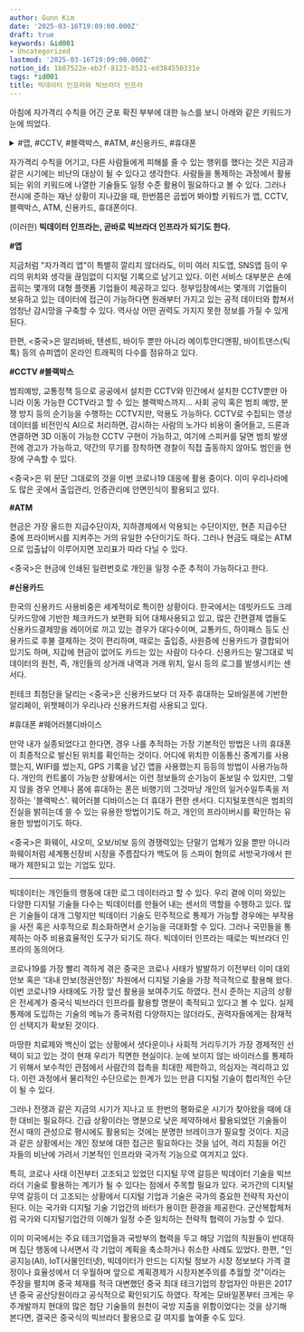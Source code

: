 ```yaml
---
author: Gunn Kim
date: '2025-03-16T19:09:00.000Z'
draft: true
keywords: &id001
- Uncategorized
lastmod: '2025-03-16T19:09:00.000Z'
notion_id: 1b87522e-eb2f-8123-8521-ed384550331e
tags: *id001
title: 빅데이터 인프라와 빅브라더 인프라
---
```



아침에 자가격리 수칙을 어긴 군포 확진 부부에 대한 뉴스를 보니 아래와 같은 키워드가 눈에 띄었다.


<details>
<summary>#앱, #CCTV, #블랙박스, #ATM, #신용카드, #휴대폰</summary>

</details>


자가격리 수칙을 어기고, 다른 사람들에게 피해를 줄 수 있는 행위를 했다는 것은 지금과 같은 시기에는 비난의 대상이 될 수 있다고 생각한다. 사람들을 통제하는 과정에서 활용되는 위의 키워드에 나열한 기술들도 일정 수준 활용이 필요하다고 볼 수 있다. 그러나 전시에 준하는 재난 상황이 지나갔을 때, 한번쯤은 곱씹어 봐야할 키워드가 앱, CCTV, 블랙박스, ATM, 신용카드, 휴대폰이다.


(이러한) **빅데이터 인프라는, 곧바로 빅브라더 인프라가 되기도 한다.**


**#앱**

지금처럼 "자가격리 앱"이 특별히 깔리지 않더라도, 이미 여러 지도앱, SNS앱 등이 우리의 위치와 생각을 끊임없이 디지털 기록으로 남기고 있다. 이런 서비스 대부분은 손에 꼽히는 몇개의 대형 플랫폼 기업들이 제공하고 있다. 정부입장에서는 몇개의 기업들이 보유하고 있는 데이터에 접근이 가능하다면 원래부터 가지고 있는 공적 데이터와 합쳐서 엄청난 감시망을 구축할 수 있다. 역사상 어떤 권력도 가지지 못한 정보를 가질 수 있게 된다. 

한편, <중국>은 알리바바, 텐센트, 바이두 뿐만 아니라 메이투안디앤핑, 바이트댄스(틱톡) 등의 슈퍼앱이 온라인 트래픽의 다수를 점유하고 있다.


**#CCTV #블랙박스**

범죄예방, 교통정책 등으로 공공에서 설치한 CCTV와 민간에서 설치한 CCTV뿐만 아니라 이동 가능한 CCTV라고 할 수 있는 블랙박스까지... 사회 공익 혹은 범죄 예방, 분쟁 방지 등의 순기능을 수행하는 CCTV지만, 악용도 가능하다. CCTV로 수집되는 영상 데이터를 비전인식 AI으로 처리하면, 감시하는 사람의 노가다 비용이 줄어들고, 드론과 연결하면 3D 이동이 가능한 CCTV 구현이 가능하고, 여기에 스피커를 달면 범죄 발생 전에 경고가 가능하고, 약간의 무기를 장착하면 경찰이 직접 출동하지 않아도 범인을 현장에 구속할 수 있다.

<중국>은 위 문단 그대로의 것을 이번 코로나19 대응에 활용 중이다. 이미 우리나라에도 많은 곳에서 출입관리, 인증관리에 안면인식이 활용되고 있다.


**#ATM**

현금은 가장 올드한 지급수단이자, 지하경제에서 악용되는 수단이지만, 현존 지급수단 중에 프라이버시를 지켜주는 거의 유일한 수단이기도 하다. 그러나 현금도 때로는 ATM으로 입출납이 이루어지면 꼬리표가 따라 다닐 수 있다.

<중국>은 현금에 인쇄된 일련번호로 개인을 일정 수준 추적이 가능하다고 한다.


**#신용카드**

한국의 신용카드 사용비중은 세계적이로 특이한 상황이다. 한국에서는 데빗카드도 크레딧카드망에 기반한 체크카드가 보편화 되어 대체사용되고 있고, 많은 간편결제 앱들도 신용카드결제망을 레이어로 끼고 있는 경우가 대다수이며, 교통카드, 하이패스 등도 신용카드로 후불 결제하는 것이 편리하며, 때로는 출입증, 사원증에 신용카드가 결합되어 있기도 하며, 지갑에 현금이 없어도 카드는 있는 사람이 다수다. 신용카드는 말그대로 빅데이터의 원천, 즉, 개인들의 상거래 내역과 거래 위치, 일시 등의 로그를 발생시키는 센서다.

핀테크 최첨단을 달리는 <중국>은 신용카드보다 더 자주 휴대하는 모바일폰에 기반한 알리페이, 위챗페이가 우리나라 신용카드처럼 사용되고 있다.


#휴대폰 #웨어러블디바이스

만약 내가 실종되었다고 한다면, 경우 나를 추적하는 가장 기본적인 방법은 나의 휴대폰이 최종적으로 발신된 위치를 확인하는 것이다. 어디에 위치한 이동통신 중계기를 사용했는지, WIFI를 썼는지, GPS 기록을 남긴 앱을 사용했는지 등등의 방법이 사용가능하다. 개인의 컨트롤이 가능한 상황에서는 이런 정보들의 순기능이 돋보일 수 있지만, 그렇지 않을 경우 언제나 몸에 휴대하는 폰은 비행기의 그것마냥 개인의 일거수일투족을 저장하는 '블랙박스'. 웨어러블 디바이스는 더 휴대가 편한 센서다. 디지털포렌식은 범죄의 진실을 밝히는데 쓸 수 있는 유용한 방법이기도 하고, 개인의 프라이버시를 확인하는 유용한 방법이기도 하다.

<중국>은 화웨이, 샤오미, 오보/비보 등의 경쟁력있는 단말기 업체가 있을 뿐만 아니라 화웨이처럼 세계통신장비 시장을 주름잡다가 백도어 등 스파이 혐의로 서방국가에서 판매가 제한되고 있는 기업도 있다.


***


빅데이터는 개인들의 행동에 대한 로그 데이터라고 할 수 있다. 우리 곁에 이미 와있는 다양한 디지털 기술들 다수는 빅데이터를 만들어 내는 센서의 역할을 수행하고 있다. 많은 기술들이 대개 그렇지만 빅데이터 기술도 민주적으로 통제가 가능할 경우에는 부작용을 사전 혹은 사후적으로 최소화하면서 순기능을 극대화할 수 있다. 그러나 국민들을 통제하는 아주 비용효율적인 도구가 되기도 하다. 빅데이터 인프라는 때로는 빅브라더 인프라의 동의어다.

코로나19를 가장 빨리 격하게 겪은 중국은 코로나 사태가 발발하기 이전부터 이미 대외 안보 혹은 '대내 안보(정권안정)' 차원에서 디지털 기술을 가장 적극적으로 활용해 왔다. 이번 코로나19 사태에도 가장 앞선 활용을 보여주기도 하였다. 전시 준하는 지금의 상황은 전세계가 중국식 빅브라더 인프라를 활용할 명분이 축적되고 있다고 볼 수 있다. 실제 통제에 도입하는 기술의 메뉴가 중국처럼 다양하지는 않더라도, 권력자들에게는 잠재적인 선택지가 확보된 것이다.

마땅한 치료제와 백신이 없는 상황에서 셧다운이나 사회적 거리두기가 가장 경제적인 선택이 되고 있는 것이 현재 우리가 직면한 현실이다. 눈에 보이지 않는 바이러스를 통제하기 위해서 보수적인 관점에서 사람간의 접촉을 최대한 제한하고, 의심자는 격리하고 있다. 이런 과정에서 물리적인 수단으로는 한계가 있는 만큼 디지털 기술이 합리적인 수단이 될 수 있다.

그러나 전쟁과 같은 지금의 시기가 지나고 또 한번의 평화로운 시기가 찾아왔을 때에 대한 대비는 필요하다. 긴급 상황이라는 명분으로 낮은 제약하에서 활용되었던 기술들이 전시 때의 관성으로 평시에도 활용되는 것에는 분명한 브레이크가 필요할 것이다. 지금과 같은 상황에서는 개인 정보에 대한 접근은 필요하다는 것을 넘어, 격리 지침을 어긴 자들의 비난에 가려서 기본적인 인프라와 국가적 기능으로 여겨지고 있다.

특히, 코로나 사태 이전부터 고조되고 있었던 디지털 무역 갈등은 빅데이터 기술을 빅브라더 기술로 활용하는 계기가 될 수 있다는 점에서 주목할 필요가 있다. 국가간의 디지털 무역 갈등이 더 고조되는 상황에서 디지털 기업과 기술은 국가의 중요한 전략적 자산이 된다. 이는 국가와 디지털 기술 기업간의 바터가 용이한 환경을 제공한다. 군산복합체처럼 국가와 디지털기업간의 이해가 일정 수준 일치하는 전략적 협력이 가능할 수 있다. 

이미 미국에서는 주요 테크기업들과 국방부의 협력을 두고 해당 기업의 직원들이 반대하며 집단 행동에 나서면서 각 기업이 계획을 축소하거나 취소한 사례도 있었다. 한편, "인공지능(AI), IoT(사물인터넷), 빅데이터가 만드는 디지털 정보가 시장 정보보다 가격 결정이나 효율성에서 더 우월하며 앞으로 계획경제가 시장자본주의를 추월할 것"이라는 주장을 펼치며 중국 체재를 적극 대변했던 중국 최대 테크기업의 창업자인 마윈은 2017년 중국 공산당원이라고 공식적으로 확인되기도 하였다. 작게는 모바일폰부터 크게는 우주개발까지 현대의 많은 첨단 기술들의 원천이 국방 지출을 위함이었다는 것을 상기해 본다면, 결국은 중국식의 빅브라더 활용으로 갈 여지를 높여줄 수도 있다.

